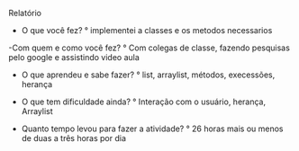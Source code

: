 Relatório

- O que você fez?
	° implementei a classes e os metodos necessarios

-Com quem e como você fez?
	° Com colegas de classe, fazendo pesquisas pelo google e assistindo video aula
	
- O que aprendeu e sabe fazer?
	° list, arraylist, métodos, execessões, herança

- O que tem dificuldade ainda?
	° Interação com o usuário, herança, Arraylist

- Quanto tempo levou para fazer a atividade?
	° 26 horas mais ou menos de duas a três horas por dia